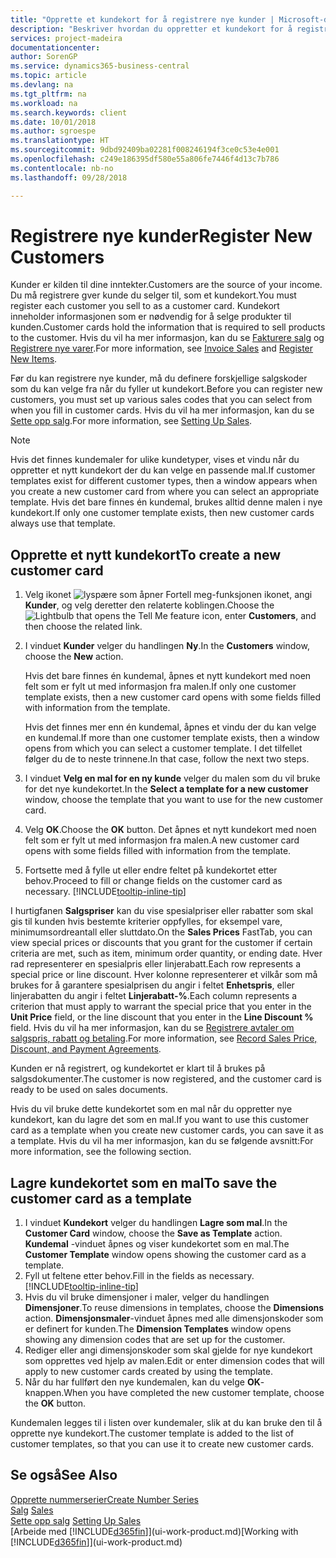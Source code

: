 ```yaml
---
title: "Opprette et kundekort for å registrere nye kunder | Microsoft-dokumentasjon"
description: "Beskriver hvordan du oppretter et kundekort for å registrere informasjon om hver nye kunde eller klient du selger til."
services: project-madeira
documentationcenter: 
author: SorenGP
ms.service: dynamics365-business-central
ms.topic: article
ms.devlang: na
ms.tgt_pltfrm: na
ms.workload: na
ms.search.keywords: client
ms.date: 10/01/2018
ms.author: sgroespe
ms.translationtype: HT
ms.sourcegitcommit: 9dbd92409ba02281f008246194f3ce0c53e4e001
ms.openlocfilehash: c249e186395df580e55a806fe7446f4d13c7b786
ms.contentlocale: nb-no
ms.lasthandoff: 09/28/2018

---
```

# <a name="register-new-customers"></a><span data-ttu-id="29323-103">Registrere nye kunder</span><span class="sxs-lookup"><span data-stu-id="29323-103">Register New Customers</span></span>
<span data-ttu-id="29323-104">Kunder er kilden til dine inntekter.</span><span class="sxs-lookup"><span data-stu-id="29323-104">Customers are the source of your income.</span></span> <span data-ttu-id="29323-105">Du må registrere gver kunde du selger til, som et kundekort.</span><span class="sxs-lookup"><span data-stu-id="29323-105">You must register each customer you sell to as a customer card.</span></span> <span data-ttu-id="29323-106">Kundekort inneholder informasjonen som er nødvendig for å selge produkter til kunden.</span><span class="sxs-lookup"><span data-stu-id="29323-106">Customer cards hold the information that is required to sell products to the customer.</span></span> <span data-ttu-id="29323-107">Hvis du vil ha mer informasjon, kan du se [Fakturere salg](sales-how-invoice-sales.md) og [Registrere nye varer](inventory-how-register-new-items.md).</span><span class="sxs-lookup"><span data-stu-id="29323-107">For more information, see [Invoice Sales](sales-how-invoice-sales.md) and [Register New Items](inventory-how-register-new-items.md).</span></span>  

<span data-ttu-id="29323-108">Før du kan registrere nye kunder, må du definere forskjellige salgskoder som du kan velge fra når du fyller ut kundekort.</span><span class="sxs-lookup"><span data-stu-id="29323-108">Before you can register new customers, you must set up various sales codes that you can select from when you fill in customer cards.</span></span> <span data-ttu-id="29323-109">Hvis du vil ha mer informasjon, kan du se [Sette opp salg](sales-setup-sales.md).</span><span class="sxs-lookup"><span data-stu-id="29323-109">For more information, see [Setting Up Sales](sales-setup-sales.md).</span></span>

> [!NOTE]  
>   <span data-ttu-id="29323-110">Hvis det finnes kundemaler for ulike kundetyper, vises et vindu når du oppretter et nytt kundekort der du kan velge en passende mal.</span><span class="sxs-lookup"><span data-stu-id="29323-110">If customer templates exist for different customer types, then a window appears when you create a new customer card from where you can select an appropriate template.</span></span> <span data-ttu-id="29323-111">Hvis det bare finnes én kundemal, brukes alltid denne malen i nye kundekort.</span><span class="sxs-lookup"><span data-stu-id="29323-111">If only one customer template exists, then new customer cards always use that template.</span></span>

## <a name="to-create-a-new-customer-card"></a><span data-ttu-id="29323-112">Opprette et nytt kundekort</span><span class="sxs-lookup"><span data-stu-id="29323-112">To create a new customer card</span></span>
1. <span data-ttu-id="29323-113">Velg ikonet ![lyspære som åpner Fortell meg-funksjonen](media/ui-search/search_small.png "Fortell hva du vil gjøre") ikonet, angi **Kunder**, og velg deretter den relaterte koblingen.</span><span class="sxs-lookup"><span data-stu-id="29323-113">Choose the ![Lightbulb that opens the Tell Me feature](media/ui-search/search_small.png "Tell me what you want to do") icon, enter **Customers**, and then choose the related link.</span></span>  
2. <span data-ttu-id="29323-114">I vinduet **Kunder** velger du handlingen **Ny**.</span><span class="sxs-lookup"><span data-stu-id="29323-114">In the **Customers** window, choose the **New** action.</span></span>

    <span data-ttu-id="29323-115">Hvis det bare finnes én kundemal, åpnes et nytt kundekort med noen felt som er fylt ut med informasjon fra malen.</span><span class="sxs-lookup"><span data-stu-id="29323-115">If only one customer template exists, then a new customer card opens with some fields filled with information from the template.</span></span>

    <span data-ttu-id="29323-116">Hvis det finnes mer enn én kundemal, åpnes et vindu der du kan velge en kundemal.</span><span class="sxs-lookup"><span data-stu-id="29323-116">If more than one customer template exists, then a window opens from which you can select a customer template.</span></span> <span data-ttu-id="29323-117">I det tilfellet følger du de to neste trinnene.</span><span class="sxs-lookup"><span data-stu-id="29323-117">In that case, follow the next two steps.</span></span>
3. <span data-ttu-id="29323-118">I vinduet **Velg en mal for en ny kunde** velger du malen som du vil bruke for det nye kundekortet.</span><span class="sxs-lookup"><span data-stu-id="29323-118">In the **Select a template for a new customer** window, choose the template that you want to use for the new customer card.</span></span>
4. <span data-ttu-id="29323-119">Velg **OK**.</span><span class="sxs-lookup"><span data-stu-id="29323-119">Choose the **OK** button.</span></span> <span data-ttu-id="29323-120">Det åpnes et nytt kundekort med noen felt som er fylt ut med informasjon fra malen.</span><span class="sxs-lookup"><span data-stu-id="29323-120">A new customer card opens with some fields filled with information from the template.</span></span>  
5. <span data-ttu-id="29323-121">Fortsette med å fylle ut eller endre feltet på kundekortet etter behov.</span><span class="sxs-lookup"><span data-stu-id="29323-121">Proceed to fill or change fields on the customer card as necessary.</span></span> [!INCLUDE[tooltip-inline-tip](includes/tooltip-inline-tip_md.md)]

<span data-ttu-id="29323-122">I hurtigfanen **Salgspriser** kan du vise spesialpriser eller rabatter som skal gis til kunden hvis bestemte kriterier oppfylles, for eksempel vare, minimumsordreantall eller sluttdato.</span><span class="sxs-lookup"><span data-stu-id="29323-122">On the **Sales Prices** FastTab, you can view special prices or discounts that you grant for the customer if certain criteria are met, such as item, minimum order quantity, or ending date.</span></span> <span data-ttu-id="29323-123">Hver rad representerer en spesialpris eller linjerabatt.</span><span class="sxs-lookup"><span data-stu-id="29323-123">Each row represents a special price or line discount.</span></span> <span data-ttu-id="29323-124">Hver kolonne representerer et vilkår som må brukes for å garantere spesialprisen du angir i feltet **Enhetspris**, eller linjerabatten du angir i feltet **Linjerabatt-%**.</span><span class="sxs-lookup"><span data-stu-id="29323-124">Each column represents a criterion that must apply to warrant the special price that you enter in the **Unit Price** field, or the line discount that you enter in the **Line Discount %** field.</span></span> <span data-ttu-id="29323-125">Hvis du vil ha mer informasjon, kan du se [Registrere avtaler om salgspris, rabatt og betaling](sales-how-record-sales-price-discount-payment-agreements.md).</span><span class="sxs-lookup"><span data-stu-id="29323-125">For more information, see [Record Sales Price, Discount, and Payment Agreements](sales-how-record-sales-price-discount-payment-agreements.md).</span></span>

<span data-ttu-id="29323-126">Kunden er nå registrert, og kundekortet er klart til å brukes på salgsdokumenter.</span><span class="sxs-lookup"><span data-stu-id="29323-126">The customer is now registered, and the customer card is ready to be used on sales documents.</span></span>

<span data-ttu-id="29323-127">Hvis du vil bruke dette kundekortet som en mal når du oppretter nye kundekort, kan du lagre det som en mal.</span><span class="sxs-lookup"><span data-stu-id="29323-127">If you want to use this customer card as a template when you create new customer cards, you can save it as a template.</span></span> <span data-ttu-id="29323-128">Hvis du vil ha mer informasjon, kan du se følgende avsnitt:</span><span class="sxs-lookup"><span data-stu-id="29323-128">For more information, see the following section.</span></span>

## <a name="to-save-the-customer-card-as-a-template"></a><span data-ttu-id="29323-129">Lagre kundekortet som en mal</span><span class="sxs-lookup"><span data-stu-id="29323-129">To save the customer card as a template</span></span>
1. <span data-ttu-id="29323-130">I vinduet **Kundekort** velger du handlingen **Lagre som mal**.</span><span class="sxs-lookup"><span data-stu-id="29323-130">In the **Customer Card** window, choose the **Save as Template** action.</span></span> <span data-ttu-id="29323-131">**Kundemal**  -vinduet åpnes og viser kundekortet som en mal.</span><span class="sxs-lookup"><span data-stu-id="29323-131">The **Customer Template** window opens showing the customer card as a template.</span></span>
2. <span data-ttu-id="29323-132">Fyll ut feltene etter behov.</span><span class="sxs-lookup"><span data-stu-id="29323-132">Fill in the fields as necessary.</span></span> [!INCLUDE[tooltip-inline-tip](includes/tooltip-inline-tip_md.md)]
3. <span data-ttu-id="29323-133">Hvis du vil bruke dimensjoner i maler, velger du handlingen **Dimensjoner**.</span><span class="sxs-lookup"><span data-stu-id="29323-133">To reuse dimensions in templates, choose the **Dimensions** action.</span></span> <span data-ttu-id="29323-134">**Dimensjonsmaler**-vinduet åpnes med alle dimensjonskoder som er definert for kunden.</span><span class="sxs-lookup"><span data-stu-id="29323-134">The **Dimension Templates** window opens showing any dimension codes that are set up for the customer.</span></span>
4. <span data-ttu-id="29323-135">Rediger eller angi dimensjonskoder som skal gjelde for nye kundekort som opprettes ved hjelp av malen.</span><span class="sxs-lookup"><span data-stu-id="29323-135">Edit or enter dimension codes that will apply to new customer cards created by using the template.</span></span>  
5. <span data-ttu-id="29323-136">Når du har fullført den nye kundemalen, kan du velge **OK**-knappen.</span><span class="sxs-lookup"><span data-stu-id="29323-136">When you have completed the new customer template, choose the **OK** button.</span></span>

<span data-ttu-id="29323-137">Kundemalen legges til i listen over kundemaler, slik at du kan bruke den til å opprette nye kundekort.</span><span class="sxs-lookup"><span data-stu-id="29323-137">The customer template is added to the list of customer templates, so that you can use it to create new customer cards.</span></span>

## <a name="see-also"></a><span data-ttu-id="29323-138">Se også</span><span class="sxs-lookup"><span data-stu-id="29323-138">See Also</span></span>
[<span data-ttu-id="29323-139">Opprette nummerserier</span><span class="sxs-lookup"><span data-stu-id="29323-139">Create Number Series</span></span>](ui-create-number-series.md)  
<span data-ttu-id="29323-140">[Salg](sales-manage-sales.md)  </span><span class="sxs-lookup"><span data-stu-id="29323-140">[Sales](sales-manage-sales.md)  </span></span>  
<span data-ttu-id="29323-141">[Sette opp salg](sales-setup-sales.md)  </span><span class="sxs-lookup"><span data-stu-id="29323-141">[Setting Up Sales](sales-setup-sales.md)  </span></span>  
<span data-ttu-id="29323-142">[Arbeide med [!INCLUDE[d365fin](includes/d365fin_md.md)]](ui-work-product.md)</span><span class="sxs-lookup"><span data-stu-id="29323-142">[Working with [!INCLUDE[d365fin](includes/d365fin_md.md)]](ui-work-product.md)</span></span>


